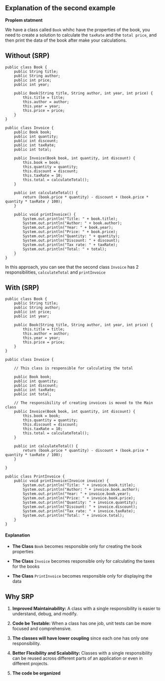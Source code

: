 ## Explanation of the second example

**Proplem statment**

We have a class called `Book` whihc have the properties of the book, you need to create a solution to calculate the `taxRate` and the `total price`, and then print the data of the book after make your calculations.

## Without (SRP)

    public class Book {
        public String title;
        public String author;
        public int price;
        public int year;

        public Book(String title, String author, int year, int price) {
            this.title = title;
            this.author = author;
            this.year = year;
            this.price = price;
        }
    }

    public class Invoice {
        public Book book;
        public int quantity;
        public int discount;
        public int taxRate;
        public int total;

        public Invoice(Book book, int quantity, int discount) {
            this.book = book;
            this.quantity = quantity;
            this.discount = discount;
            this.taxRate = 10;
            this.total = calculateTotal();
        }

        public int calculateTotal() {
            return (book.price * quantity) - discount + (book.price * quantity * taxRate / 100);
        }

        public void printInvoice() {
            System.out.println("Title: " + book.title);
            System.out.println("Author: " + book.author);
            System.out.println("Year: " + book.year);
            System.out.println("Price: " + book.price);
            System.out.println("Quantity: " + quantity);
            System.out.println("Discount: " + discount);
            System.out.println("Tax rate: " + taxRate);
            System.out.println("Total: " + total);
        }
    }

In this approach, you can see that the second class `Invoice` has 2 responsibilities, `calculateTotal` and `printInvoice`


## With (SRP)

    public class Book {
        public String title;
        public String author;
        public int price;
        public int year;

        public Book(String title, String author, int year, int price) {
            this.title = title;
            this.author = author;
            this.year = year;
            this.price = price;
        }
    }

    public class Invoice {

        // This class is responsible for calculating the total

        public Book book;
        public int quantity;
        public int discount;
        public int taxRate;
        public int total;

        // The responsibility of creating invoices is moved to the Main class
        public Invoice(Book book, int quantity, int discount) {
            this.book = book;
            this.quantity = quantity;
            this.discount = discount;
            this.taxRate = 10;
            this.total = calculateTotal();
        }

        public int calculateTotal() {
            return (book.price * quantity) - discount + (book.price * quantity * taxRate / 100);
        }

    }

    public class PrintInvoice {
        public void printInvoice(Invoice invoice) {
            System.out.println("Title: " + invoice.book.title);
            System.out.println("Author: " + invoice.book.author);
            System.out.println("Year: " + invoice.book.year);
            System.out.println("Price: " + invoice.book.price);
            System.out.println("Quantity: " + invoice.quantity);
            System.out.println("Discount: " + invoice.discount);
            System.out.println("Tax rate: " + invoice.taxRate);
            System.out.println("Total: " + invoice.total);
        }
    }

#### Explanation

* **The Class** `Book` becomes responsible only for creating the book properties

* **The Class** `Invoice` becomes responsible only for calculating the taxes for the books

* **The Class** `PrintInvoice` becomes responsible only for displaying the data


## Why SRP
1. **Improved Maintainability:**
    A class with a single responsibility is easier to understand, debug, and modify.

2. **Code be Testable:**
    When a class has one job, unit tests can be more focused and comprehensive.

3. **The classes will have lower coupling**
    since each one has only one responsibility.

4. **Better Flexibility and Scalability:**
    Classes with a single responsibility can be reused across different parts of an application or even in different projects.

5. **The code be organized** 
